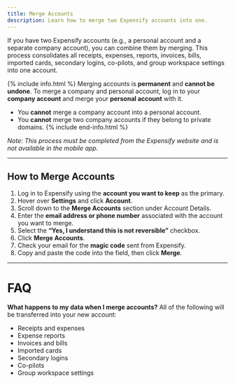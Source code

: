 ```yaml
---
title: Merge Accounts
description: Learn how to merge two Expensify accounts into one.
---
```


If you have two Expensify accounts (e.g., a personal account and a separate company account), you can combine them by merging. This process consolidates all receipts, expenses, reports, invoices, bills, imported cards, secondary logins, co-pilots, and group workspace settings into one account.

{% include info.html %}
Merging accounts is **permanent** and **cannot be undone**. To merge a company and personal account, log in to your **company account** and merge your **personal account** with it. 

- You **cannot** merge a company account into a personal account.
- You **cannot** merge two company accounts if they belong to private domains.
{% include end-info.html %}

*Note: This process must be completed from the Expensify website and is not available in the mobile app.*

---

## How to Merge Accounts

1. Log in to Expensify using the **account you want to keep** as the primary.
2. Hover over **Settings** and click **Account**.
3. Scroll down to the **Merge Accounts** section under Account Details.
4. Enter the **email address or phone number** associated with the account you want to merge.
5. Select the **“Yes, I understand this is not reversible”** checkbox.
6. Click **Merge Accounts**.
7. Check your email for the **magic code** sent from Expensify.
8. Copy and paste the code into the field, then click **Merge**.

---

# FAQ

**What happens to my data when I merge accounts?**
All of the following will be transferred into your new account:
- Receipts and expenses
- Expense reports
- Invoices and bills
- Imported cards
- Secondary logins
- Co-pilots
- Group workspace settings

